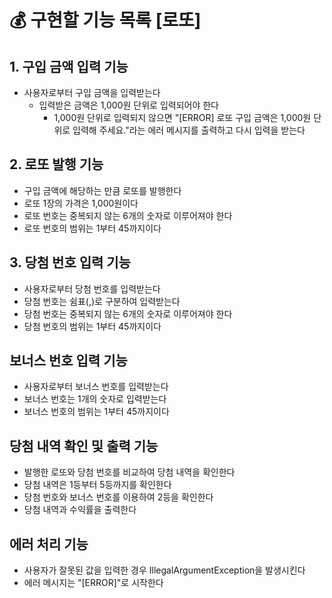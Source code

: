 # 💰 구현할 기능 목록 [로또]

## 1. 구입 금액 입력 기능
- 사용자로부터 구입 금액을 입력받는다
  - 입력받은 금액은 1,000원 단위로 입력되어야 한다
    - 1,000원 단위로 입력되지 않으면 "[ERROR] 로또 구입 금액은 1,000원 단위로 입력해 주세요."라는 에러 메시지를 출력하고 다시 입력을 받는다

## 2. 로또 발행 기능
- 구입 금액에 해당하는 만큼 로또를 발행한다
- 로또 1장의 가격은 1,000원이다
- 로또 번호는 중복되지 않는 6개의 숫자로 이루어져야 한다
- 로또 번호의 범위는 1부터 45까지이다

## 3. 당첨 번호 입력 기능
- 사용자로부터 당첨 번호를 입력받는다
- 당첨 번호는 쉼표(,)로 구분하여 입력받는다
- 당첨 번호는 중복되지 않는 6개의 숫자로 이루어져야 한다
- 당첨 번호의 범위는 1부터 45까지이다

## 보너스 번호 입력 기능
- 사용자로부터 보너스 번호를 입력받는다
- 보너스 번호는 1개의 숫자로 입력받는다
- 보너스 번호의 범위는 1부터 45까지이다

## 당첨 내역 확인 및 출력 기능
- 발행한 로또와 당첨 번호를 비교하여 당첨 내역을 확인한다
- 당첨 내역은 1등부터 5등까지를 확인한다
- 당첨 번호와 보너스 번호를 이용하여 2등을 확인한다
- 당첨 내역과 수익률을 출력한다

## 에러 처리 기능
- 사용자가 잘못된 값을 입력한 경우 IllegalArgumentException을 발생시킨다
- 에러 메시지는 "[ERROR]"로 시작한다

